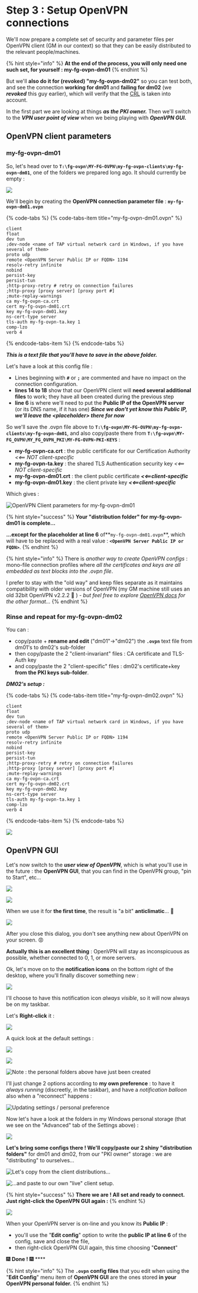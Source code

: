 # Step 3 : Setup OpenVPN connections

We'll now prepare a complete set of security and parameter files per OpenVPN client \(GM in our context\) so that they can be easily distributed to the relevant people/machines.

{% hint style="info" %}
**At the end of the process, you will only need one such set, for yourself : my-fg-ovpn-dm01**
{% endhint %}

But we'll **also do it for \(revoked\) "my-fg-ovpn-dm02"** so you can test both, and see the connection **working for dm01** and **failing for dm02** \(we _**revoked**_ this guy earlier\), which will verify that the [CRL](step-2-create-your-pki.md#your-initial-certification-revocation-list) is taken into account.



In the first part we are looking at things _**as the PKI owner.**_  Then we'll switch to the _**VPN user point of view**_ when we being playing with _**OpenVPN GUI.**_



## OpenVPN client parameters

### my-fg-ovpn-dm01

So, let's head over to **`T:\fg-ovpn\MY-FG-OVPN\my-fg-ovpn-clients\my-fg-ovpn-dm01`**, one of the folders we prepared long ago.  It should currently be empty :

![](../.gitbook/assets/image%20%2819%29.png)

We'll begin by creating the **OpenVPN connection parameter file** : **`my-fg-ovpn-dm01.ovpn`**

{% code-tabs %}
{% code-tabs-item title="my-fg-ovpn-dm01.ovpn" %}
```text
client
float
dev tun
;dev-node <name of TAP virtual network card in Windows, if you have several of them>
proto udp
remote <OpenVPN Server Public IP or FQDN> 1194
resolv-retry infinite
nobind
persist-key
persist-tun
;http-proxy-retry # retry on connection failures
;http-proxy [proxy server] [proxy port #]
;mute-replay-warnings
ca my-fg-ovpn-ca.crt
cert my-fg-ovpn-dm01.crt
key my-fg-ovpn-dm01.key
ns-cert-type server
tls-auth my-fg-ovpn-ta.key 1
comp-lzo
verb 4
```
{% endcode-tabs-item %}
{% endcode-tabs %}

_**This is a text file that you'll have to save in the above folder.**_

Let's have a look at this config file :

* Lines beginning with **`#`** or **`;`** are commented and have no impact on the connection configuration.
* **lines 14 to 18** show that our OpenVPN client will **need several additional files** to work; they have all been created during the previous step
* **line 6** is where we'll need to put the **Public IP of the OpenVPN server** \(or its DNS name, if it has one\) _**Since we don't yet know this Public IP, we'll leave the &lt;placeholder&gt; there for now**_

So we'll save the .ovpn file above to **`T:\fg-ovpn\MY-FG-OVPN\my-fg-ovpn-clients\my-fg-ovpn-dm01`**, and also copy/paste there from **`T:\fg-ovpn\MY-FG_OVPN\MY_FG_OVPN_PKI\MY-FG-OVPN-PKI-KEYS`** :

* **my-fg-ovpn-ca.crt** : the public certificate for our Certification Authority _&lt;&lt;== NOT client-specific_
* **my-fg-ovpn-ta.key** : the shared TLS Authentication security key    _&lt;&lt;== NOT client-specific_
* **my-fg-ovpn-dm01.crt** : the client public certificate    _**&lt;&lt;==client-specific**_
* **my-fg-ovpn-dm01.key** : the client private key    _**&lt;&lt;==client-specific**_

Which gives :

![OpenVPN Client parameters for my-fg-ovpn-dm01](../.gitbook/assets/image%20%2870%29.png)

{% hint style="success" %}
**Your "distribution folder" for my-fg-ovpn-dm01 is complete...**

**...except for the placeholder at line 6** of**`my-fg-ovpn-dm01.ovpn`**, which will have to be replaced with a real value : **`<OpenVPN Server Public IP or FQDN>`**.
{% endhint %}

{% hint style="info" %}
There is _another way to create OpenVPN configs_ : mono-file connection profiles where _all the certificates and keys are all embedded as text blocks into the .ovpn file_.

I prefer to stay with the "old way" and keep files separate as it maintains compatibility with older versions of OpenVPN \(my GM machine still uses an old 32bit OpenVPN v2.2.2 😬 \) - _but feel free to explore_ [_OpenVPN docs_](https://openvpn.net/community-resources/#articles) _for the other format..._
{% endhint %}



### Rinse and repeat for my-fg-ovpn-dm02

You can :

* copy/paste + **rename and edit** \("dm01"-&gt;"dm02"\) the **`.ovpn`** text file from dm01's to dm02's sub-folder
* then copy/paste the 2 "client-invariant" files : CA certificate and TLS-Auth key
* and copy/paste the 2 "client-specific" files : dm02's certificate+key **from the PKI keys sub-folder**.

_**DM02's setup :**_

{% code-tabs %}
{% code-tabs-item title="my-fg-ovpn-dm02.ovpn" %}
```text
client
float
dev tun
;dev-node <name of TAP virtual network card in Windows, if you have several of them>
proto udp
remote <OpenVPN Server Public IP or FQDN> 1194
resolv-retry infinite
nobind
persist-key
persist-tun
;http-proxy-retry # retry on connection failures
;http-proxy [proxy server] [proxy port #]
;mute-replay-warnings
ca my-fg-ovpn-ca.crt
cert my-fg-ovpn-dm02.crt
key my-fg-ovpn-dm02.key
ns-cert-type server
tls-auth my-fg-ovpn-ta.key 1
comp-lzo
verb 4
```
{% endcode-tabs-item %}
{% endcode-tabs %}

![](../.gitbook/assets/image%20%2816%29.png)



## OpenVPN GUI

Let's now switch to the _**user view of OpenVPN**_, which is what you'll use in the future : the **OpenVPN GUI**, that you can find in the OpenVPN group, "pin to Start", etc...

![](../.gitbook/assets/image%20%2848%29.png)

![](../.gitbook/assets/image%20%2837%29.png)

When we use it for **the first time**, the result is "a bit" **anticlimatic**... 😬 

![](../.gitbook/assets/image%20%2858%29.png)

After you close this dialog, you don't see anything new about OpenVPN on your screen. 😡 

**Actually this is an excellent thing** : OpenVPN will stay as inconspicuous as possible, whether connected to 0, 1, or more servers.

Ok, let's move on to the **notification icons** on the bottom right of the desktop, where you'll finally discover something new :

![](../.gitbook/assets/image%20%28101%29.png)

I'll choose to have this notification icon _always visible_, so it will now always be on my taskbar.

Let's **Right-click** it :

![](../.gitbook/assets/image%20%2856%29.png)

A quick look at the default settings :

![](../.gitbook/assets/image%20%2833%29.png)

![](../.gitbook/assets/image%20%2831%29.png)

![Note : the personal folders above have just been created](../.gitbook/assets/image%20%2832%29.png)

I'll just change 2 options according to **my own preference** : to have it _always running_ \(discreetly, in the taskbar\), and have a _notification balloon_ also when a "reconnect" happens :

![Updating settings / personal preference](../.gitbook/assets/image%20%2851%29.png)

Now let's have a look at the folders in my Windows personal storage \(that we see on the "Advanced" tab of the Settings above\) :

![](../.gitbook/assets/image%20%2815%29.png)

**Let's bring some configs there ! We'll copy/paste our 2 shiny "distribution folders"** for dm01 and dm02, from our "PKI owner" storage : we are "distributing" to ourselves...

![Let&apos;s copy from the client distributions...](../.gitbook/assets/image%20%2836%29.png)

![...and paste to our own &quot;live&quot; client setup.](../.gitbook/assets/image%20%28102%29.png)

{% hint style="success" %}
**There we are ! All set and ready to connect. Just right-click the OpenVPN GUI again :**
{% endhint %}

![](../.gitbook/assets/image%20%2825%29.png)

When your OpenVPN server is on-line and you know its **Public IP** :

* you'll use the "**Edit config**" option to write the **public IP at line 6** of the config, save and close the file,
* then right-click OpenVPN GUI again, this time choosing "**Connect**"

🎆 **Done !** 🎆 ****

{% hint style="info" %}
The **`.ovpn`** **config files** that you edit when using the "**Edit Config**" menu item of **OpenVPN GUI** are the ones stored **in your OpenVPN personal folder.**
{% endhint %}



